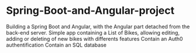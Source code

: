 # Spring-Boot-and-Angular-project
Building a Spring Boot and Angular, with the Angular part detached from the back-end server.
Simple app containing a List of Bikes, allowing editing, adding or deleting of new bikes with differents features
Contain an Auth0 authentification
Contain an SQL database
